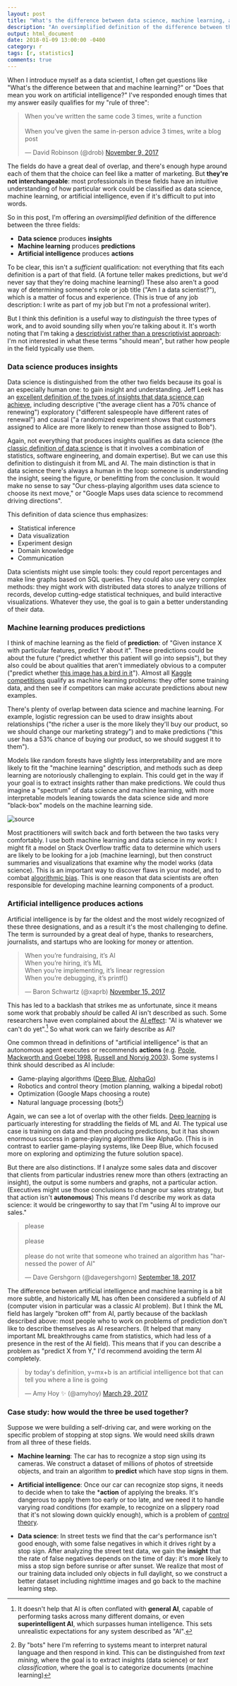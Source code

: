 ```yaml
---
layout: post
title: "What's the difference between data science, machine learning, and artificial intelligence?"
description: "An oversimplified definition of the difference between three important fields."
output: html_document
date: 2018-01-09 13:00:00 -0400
category: r
tags: [r, statistics]
comments: true
---
```


When I introduce myself as a data scientist, I often get questions like "What's the difference between that and machine learning?" or "Does that mean you work on artificial intelligence?" I've responded enough times that my answer easily qualifies for my "rule of three":

<blockquote class="twitter-tweet" data-lang="en"><p lang="en" dir="ltr">When you’ve written the same code 3 times, write a function<br><br>When you’ve given the same in-person advice 3 times, write a blog post</p>&mdash; David Robinson (@drob) <a href="https://twitter.com/drob/status/928447584712253440?ref_src=twsrc%5Etfw">November 9, 2017</a></blockquote>
<script async src="https://platform.twitter.com/widgets.js" charset="utf-8"></script>

The fields do have a great deal of overlap, and there's enough hype around each of them that the choice can feel like a matter of marketing. But **they're not interchangeable**: most professionals in these fields have an intuitive understanding of how particular work could be classified as data science, machine learning, or artificial intelligence, even if it's difficult to put into words.

So in this post, I'm offering an *oversimplified* definition of the difference between the three fields:

* **Data science** produces **insights**
* **Machine learning** produces **predictions**
* **Artificial intelligence** produces **actions**

To be clear, this isn't a *sufficient* qualification: not everything that fits each definition is a part of that field. (A fortune teller makes predictions, but we'd never say that they're doing machine learning!) These also aren't a good way of determining someone's role or job title ("Am I a data scientist?"), which is a matter of focus and experience. (This is true of any job description: I write as part of my job but I'm not a professional writer).

But I think this definition is a useful way to *distinguish* the three types of work, and to avoid sounding silly when you're talking about it. It's worth noting that I'm taking a [descriptivist rather than a prescriptivist approach](http://english.blogoverflow.com/2012/10/prescriptivism-and-descriptivism/): I'm not interested in what these terms "should mean", but rather how people in the field typically use them.

### Data science produces insights

Data science is distinguished from the other two fields because its goal is an especially human one: to gain insight and understanding. Jeff Leek has an [excellent definition of the types of insights that data science can achieve](http://jtleek.com/modules/01_DataScientistToolbox/03_01_typesOfQuestions/#1), including descriptive ("the average client has a 70% chance of renewing") exploratory ("different salespeople have different rates of renewal") and causal ("a randomized experiment shows that customers assigned to Alice are more likely to renew than those assigned to Bob").

Again, not everything that produces insights qualifies as data science (the [classic definition of data science](http://drewconway.com/zia/2013/3/26/the-data-science-venn-diagram) is that it involves a combination of statistics, software engineering, and domain expertise). But we can use this definition to distinguish it from ML and AI. The main distinction is that in data science there's always a human in the loop: someone is understanding the insight, seeing the figure, or benefitting from the conclusion. It would make no sense to say "Our chess-playing algorithm uses data science to choose its next move," or "Google Maps uses data science to recommend driving directions".

This definition of data science thus emphasizes:

* Statistical inference
* Data visualization
* Experiment design
* Domain knowledge
* Communication

Data scientists might use simple tools: they could report percentages and make line graphs based on SQL queries. They could also use very complex methods: they might work with distributed data stores to analyze trillions of records, develop cutting-edge statistical techniques, and build interactive visualizations. Whatever they use, the goal is to gain a better understanding of their data.

### Machine learning produces predictions

I think of machine learning as the field of **prediction**: of "Given instance X with particular features, predict Y about it". These predictions could be about the future ("predict whether this patient will go into sepsis"), but they also could be about qualities that aren't immediately obvious to a computer ("predict whether [this image has a bird in it](https://xkcd.com/1425/)"). Almost all [Kaggle competitions](https://www.kaggle.com/competitions) qualify as machine learning problems: they offer some training data, and then see if competitors can make accurate predictions about new examples.

There's plenty of overlap between data science and machine learning. For example, logistic regression can be used to draw insights about relationships ("the richer a user is the more likely they'll buy our product, so we should change our marketing strategy") and to make predictions ("this user has a 53% chance of buying our product, so we should suggest it to them").

Models like random forests have slightly less interpretability and are more likely to fit the "machine learning" description, and methods such as deep learning are notoriously challenging to explain. This could get in the way if your goal is to extract insights rather than make predictions. We could thus imagine a "spectrum" of data science and machine learning, with more interpretable models leaning towards the data science side and more "black-box" models on the machine learning side.

![[source](https://xkcd.com/1838/)](https://imgs.xkcd.com/comics/machine_learning.png)

Most practitioners will switch back and forth between the two tasks very comfortably. I use both machine learning and data science in my work: I might fit a model on Stack Overflow traffic data to determine which users are likely to be looking for a job (machine learning), but then construct summaries and visualizations that examine why the model works (data science). This is an important way to discover flaws in your model, and to combat [algorithmic bias](https://en.wikipedia.org/wiki/Algorithmic_bias). This is one reason that data scientists are often responsible for developing machine learning components of a product.

### Artificial intelligence produces actions

Artificial intelligence is by far the oldest and the most widely recognized of these three designations, and as a result it's the most challenging to define. The term is surrounded by a great deal of hype, thanks to researchers, journalists, and startups who are looking for money or attention.

<blockquote class="twitter-tweet" data-lang="en"><p lang="en" dir="ltr">When you’re fundraising, it’s AI<br>When you’re hiring, it’s ML<br>When you’re implementing, it’s linear regression<br>When you’re debugging, it’s printf()</p>&mdash; Baron Schwartz (@xaprb) <a href="https://twitter.com/xaprb/status/930674776317849600?ref_src=twsrc%5Etfw">November 15, 2017</a></blockquote>
<script async src="https://platform.twitter.com/widgets.js" charset="utf-8"></script>

This has led to a backlash that strikes me as unfortunate, since it means some work that probably *should* be called AI isn't described as such. Some researchers have even complained about the [AI effect](https://en.wikipedia.org/wiki/AI_effect): "AI is whatever we can't do yet".[^generalAI] So what work can we fairly describe as AI?

One common thread in definitions of "artificial intelligence" is that an autonomous agent executes or recommends **actions** (e.g. [Poole, Mackworth and Goebel 1998](http://www.cs.ubc.ca/~poole/ci.html), [Russell and Norvig 2003](http://aima.cs.berkeley.edu/)). Some systems I think should described as AI include:

* Game-playing algorithms ([Deep Blue](https://en.wikipedia.org/wiki/Deep_Blue_(chess_computer)), [AlphaGo](https://deepmind.com/research/alphago/))
* Robotics and control theory (motion planning, walking a bipedal robot)
* Optimization (Google Maps choosing a route)
* Natural language processing (bots[^bots])

Again, we can see a lot of overlap with the other fields. [Deep learning](https://en.wikipedia.org/wiki/Deep_learning) is particuarly interesting for straddling the fields of ML and AI. The typical use case is training on data and then producing predictions, but it has shown enormous success in game-playing algorithms like AlphaGo. (This is in contrast to earlier game-playing systems, like Deep Blue, which focused more on exploring and optimizing the future solution space).

But there are also distinctions. If I analyze some sales data and discover that clients from particular industries renew more than others (extracting an insight), the output is some numbers and graphs, not a particular action. (Executives might use those conclusions to change our sales strategy, but that action isn't **autonomous**) This means I'd describe my work as data science: it would be cringeworthy to say that I'm "using AI to improve our sales."

<blockquote class="twitter-tweet" data-lang="en"><p lang="en" dir="ltr">please<br><br>please <br><br>please do not write that someone who trained an algorithm has &quot;harnessed the power of AI&quot;</p>&mdash; Dave Gershgorn (@davegershgorn) <a href="https://twitter.com/davegershgorn/status/909858870415130624?ref_src=twsrc%5Etfw">September 18, 2017</a></blockquote>
<script async src="https://platform.twitter.com/widgets.js" charset="utf-8"></script>

The difference between artificial intelligence and machine learning is a bit more subtle, and historically ML has often been considered a subfield of AI (computer vision in particular was a classic AI problem). But I think the ML field has largely "broken off" from AI, partly because of the backlash described above: most people who to work on problems of prediction don't like to describe themselves as AI researchers. (It helped that many important ML breakthroughs came from statistics, which had less of a presence in the rest of the AI field). This means that if you can describe a problem as "predict X from Y," I'd recommend avoiding the term AI completely.

<blockquote class="twitter-tweet" data-lang="en"><p lang="en" dir="ltr">by today&#39;s definition, y=mx+b is an artificial intelligence bot that can tell you where a line is going</p>&mdash; Amy Hoy ✨ (@amyhoy) <a href="https://twitter.com/amyhoy/status/847097034536554497?ref_src=twsrc%5Etfw">March 29, 2017</a></blockquote>
<script async src="https://platform.twitter.com/widgets.js" charset="utf-8"></script>

### Case study: how would the three be used together?

Suppose we were building a self-driving car, and were working on the specific problem of stopping at stop signs. We would need skills drawn from all three of these fields.

* **Machine learning**: The car has to recognize a stop sign using its cameras. We construct a dataset of millions of photos of streetside objects, and train an algorithm to **predict** which have stop signs in them.

* **Artificial intelligence**: Once our car can recognize stop signs, it needs to decide when to take the ***action** of applying the breaks. It's dangerous to apply them too early or too late, and we need it to handle varying road conditions (for example, to recognize on a slippery road that it's not slowing down quickly enough), which is a problem of [control theory](https://en.wikipedia.org/wiki/Control_theory).

* **Data science**: In street tests we find that the car's performance isn't good enough, with some false negatives in which it drives right by a stop sign. After analyzing the street test data, we gain the **insight** that the rate of false negatives depends on the time of day: it's more likely to miss a stop sign before sunrise or after sunset. We realize that most of our training data included only objects in full daylight, so we construct a better dataset including nighttime images and go back to the machine learning step.

[^generalAI]: It doesn't help that AI is often conflated with **general AI**, capable of performing tasks across many different domains, or even **superintelligent AI**, which surpasses human intelligence. This sets unrealistic expectations for any system described as "AI".
[^bots]: By "bots" here I'm referring to systems meant to interpret natural language and then respond in kind. This can be distinguished from *text mining*, where the goal is to extract insights (data science) or *text classification*, where the goal is to categorize documents (machine learning)
